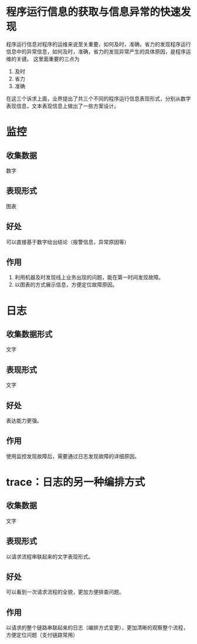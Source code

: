 # 程序运行信息的获取与信息异常的快速发现
程序运行信息对程序的运维来说至关重要，如何及时，准确，省力的发现程序运行信息中的异常信息，如何及时，准确，省力的发现异常产生的具体原因，是程序运维的关键。
这里面重要的三点为
1. 及时
2. 省力
3. 准确


在这三个诉求上面，业界提出了共三个不同的程序运行信息表现形式，分别从数字表现信息，文本表现信息上做出了一些方案设计。
# 监控
## 收集数据
数字
## 表现形式
图表
## 好处
可以直接基于数字给出结论（报警信息，异常原因等）
## 作用
1. 利用机器及时发现线上业务出现的问题，能在第一时间发现故障。
2. 以图表的方式展示信息，方便定位故障原因。
# 日志
## 收集数据形式
文字
## 表现形式
文字
## 好处
表达能力更强。
## 作用
使用监控发现故障后，需要通过日志发现故障的详细原因。
# trace：日志的另一种编排方式
## 收集数据
文字
## 表现形式
以请求流程串联起来的文字表现形式。
## 好处
可以看到一次请求流程的全貌，更加方便排查问题。
## 作用
以请求的整个链路串联起来的日志（编排方式变更），更加清晰的观察整个流程，方便定位问题（支付链路常用）